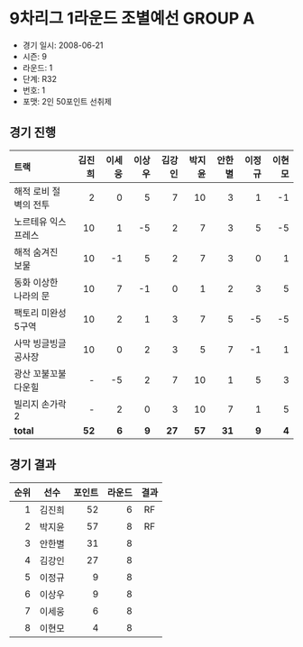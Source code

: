 # 9차리그 1라운드 조별예선 GROUP A

- 경기 일시: 2008-06-21
- 시즌: 9
- 라운드: 1
- 단계: R32
- 번호: 1
- 포맷: 2인 50포인트 선취제





## 경기 진행

| 트랙 | 김진희 | 이세웅 | 이상우 | 김강인 | 박지윤 | 안한별 | 이정규 | 이현모 |
|:---|---:|---:|---:|---:|---:|---:|---:|---:|
| 해적 로비 절벽의 전투 | 2 | 0 | 5 | 7 | 10 | 3 | 1 | -1 |
| 노르테유 익스프레스 | 10 | 1 | -5 | 2 | 7 | 3 | 5 | -5 |
| 해적 숨겨진 보물 | 10 | -1 | 5 | 2 | 7 | 3 | 0 | 1 |
| 동화 이상한 나라의 문 | 10 | 7 | -1 | 0 | 1 | 2 | 3 | 5 |
| 팩토리 미완성 5구역 | 10 | 2 | 1 | 3 | 7 | 5 | -5 | -5 |
| 사막 빙글빙글 공사장 | 10 | 0 | 2 | 3 | 5 | 7 | -1 | 1 |
| 광산 꼬불꼬불 다운힐 | - | -5 | 2 | 7 | 10 | 1 | 5 | 3 |
| 빌리지 손가락 2 | - | 2 | 0 | 3 | 10 | 7 | 1 | 5 |
| __total__ | __52__ | __6__ | __9__ | __27__ | __57__ | __31__ | __9__ | __4__ |




## 경기 결과

| 순위 | 선수 | 포인트 | 라운드 | 결과 |
|---:|:---:|---:|---:|:---:|
| 1 | 김진희 | 52 | 6 | RF |
| 2 | 박지윤 | 57 | 8 | RF |
| 3 | 안한별 | 31 | 8 |  |
| 4 | 김강인 | 27 | 8 |  |
| 5 | 이정규 | 9 | 8 |  |
| 6 | 이상우 | 9 | 8 |  |
| 7 | 이세웅 | 6 | 8 |  |
| 8 | 이현모 | 4 | 8 |  |


